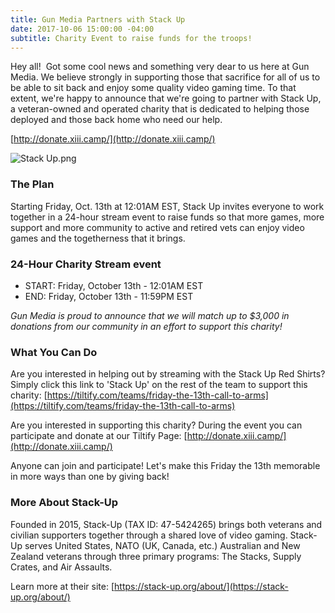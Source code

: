 ```yaml
---
title: Gun Media Partners with Stack Up
date: 2017-10-06 15:00:00 -04:00
subtitle: Charity Event to raise funds for the troops!
---
```


Hey all!  Got some cool news and something very dear to us here at Gun Media. We believe strongly in supporting those that sacrifice for all of us to be able to sit back and enjoy some quality video gaming time. To that extent, we're happy to announce that we're going to partner with Stack Up, a veteran-owned and operated charity that is dedicated to helping those deployed and those back home who need our help. 

[http://donate.xiii.camp/](http://donate.xiii.camp/)

![Stack Up.png](/uploads/Stack%20Up.png)

### The Plan

Starting Friday, Oct. 13th at 12:01AM EST, Stack Up invites everyone to work together in a 24-hour stream event to raise funds so that more games, more support and more community to active and retired vets can enjoy video games and the togetherness that it brings. 

### 24-Hour Charity Stream event

* START: Friday, October 13th - 12:01AM EST
* END: Friday, October 13th - 11:59PM EST

*Gun Media is proud to announce that we will match up to $3,000 in donations from our community in an effort to support this charity!* 


### What You Can Do

Are you interested in helping out by streaming with the Stack Up Red Shirts? Simply click this link to 'Stack Up' on the rest of the team to support this charity: [https://tiltify.com/teams/friday-the-13th-call-to-arms](https://tiltify.com/teams/friday-the-13th-call-to-arms)

Are you interested in supporting this charity? During the event you can participate and donate at our Tiltify Page: [http://donate.xiii.camp/](http://donate.xiii.camp/)

Anyone can join and participate! Let's make this Friday the 13th memorable in more ways than one by giving back!


### More About Stack-Up

Founded in 2015, Stack-Up (TAX ID: 47-5424265) brings both veterans and civilian supporters together through a shared love of video gaming. Stack-Up serves United States, NATO (UK, Canada, etc.) Australian and New Zealand veterans through three primary programs: The Stacks, Supply Crates, and Air Assaults.

Learn more at their site: [https://stack-up.org/about/](https://stack-up.org/about/)